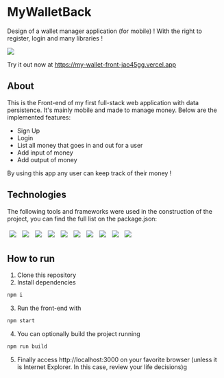 # MyWalletBack

Design of a wallet manager application (for mobile) ! With the right to register, login and many libraries !

<img src="./src/style/assets/MyWallet.gif" />

Try it out now at https://my-wallet-front-jao45gg.vercel.app

## About

This is the Front-end of my first full-stack web application with data persistence. It's mainly mobile and made to manage money. Below are the implemented features:

- Sign Up
- Login
- List all money that goes in and out for a user
- Add input of money
- Add output of money

By using this app any user can keep track of their money !

## Technologies
The following tools and frameworks were used in the construction of the project, you can find the full list on the package.json:<br>
<p>
  <img style='margin: 5px;' src='https://img.shields.io/badge/styled-components%20-%2320232a.svg?&style=for-the-badge&color=b8679e&logo=styled-components&logoColor=%3a3a3a'>
  <img style='margin: 5px;' src='https://img.shields.io/badge/axios%20-%2320232a.svg?&style=for-the-badge&color=informational'>
  <img style='margin: 5px;' src="https://img.shields.io/badge/react-app%20-%2320232a.svg?&style=for-the-badge&color=60ddf9&logo=react&logoColor=%2361DAFB"/>
  <img style='margin: 5px;' src="https://img.shields.io/badge/react_route%20-%2320232a.svg?&style=for-the-badge&logo=react&logoColor=%2361DAFB"/>
  <img style='margin: 5px;' src="https://img.shields.io/badge/html5-%23E34F26.svg?style=for-the-badge&logo=html5&logoColor=white"/>
  <img style='margin: 5px;' src="https://img.shields.io/badge/javascript-%23323330.svg?style=for-the-badge&logo=javascript&logoColor=%23F7DF1E"/>
  <img style='margin: 5px;' src="https://img.shields.io/badge/markdown-%23000000.svg?style=for-the-badge&logo=markdown&logoColor=white"/>
  <img style='margin: 5px;' src="https://img.shields.io/badge/css3-%231572B6.svg?style=for-the-badge&logo=css3&logoColor=white"/>
  <img style='margin: 5px;' src="https://img.shields.io/badge/NPM-%23CB3837.svg?style=for-the-badge&logo=npm&logoColor=white"/>
  <img style='margin: 5px;' src="https://img.shields.io/badge/webpack-%238DD6F9.svg?style=for-the-badge&logo=webpack&logoColor=black"/>
  
</p>

## How to run

1. Clone this repository
2. Install dependencies
```bash
npm i
```
3. Run the front-end with
```bash
npm start
```
4. You can optionally build the project running
```bash
npm run build
```
5. Finally access http://localhost:3000 on your favorite browser (unless it is Internet Explorer. In this case, review your life decisions)g
